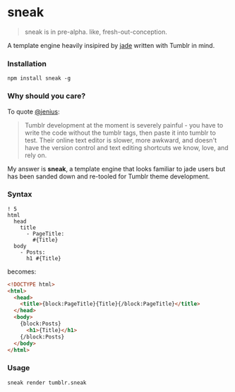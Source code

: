sneak
=============

> sneak is in pre-alpha.  like, fresh-out-conception.  

A template engine heavily insipired by [jade](http://www.github.com/visionmedia/jade) written with Tumblr in mind.

### Installation
`npm install sneak -g`

### Why should you care?
To quote [@jenius](https://github.com/carrot/carrot-the-company/blob/master/ideas/tumblr-parser.md):

> Tumblr development at the moment is severely painful - you have to write the code without the tumblr tags, then paste it into tumblr to test. Their online text editor is slower, more awkward, and doesn't have the version control and text editing shortcuts we know, love, and rely on.

My answer is **sneak**, a template engine that looks familiar to jade users but has been sanded down and re-tooled for Tumblr theme development.

### Syntax
```
! 5
html
  head
    title
      - PageTitle:
        #{Title}
  body
    - Posts:
      h1 #{Title}
```
becomes:
```html
<!DOCTYPE html>
<html>
  <head>
    <title>{block:PageTitle}{Title}{/block:PageTitle}</title>
  </head>
  <body>
    {block:Posts}
      <h1>{Title}</h1>
    {/block:Posts}
  </body>
</html>
```

### Usage
`sneak render tumblr.sneak`
